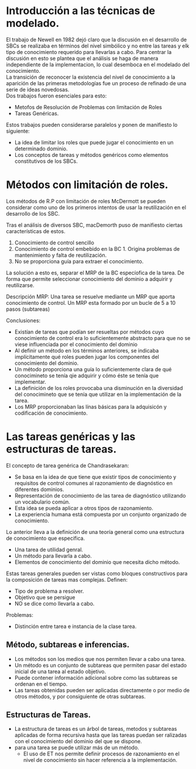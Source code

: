 # Introducción a las técnicas de modelado.

El trabajo de Newell en 1982 dejó claro que la discusión en el desarrollo de SBCs se realizaba en términos del nivel simbólico y no entre las tareas y elk tipo de conocimiento
requerido para llevarlas a cabo. Para centrar la discusión en esto se plantea que el análisis se haga de manera independiente de la implementacion, lo cual desemboca
en el modelado del conocimiento.  
La transición de reconocer la existencia del nivel de conocimiento a la aparición de las primeras metodologías fue un proceso de refinado de una serie de ideas
novedosas.  
Dos trabajos fueron esenciales para esto:
- Metofos de Resolución de Problemas con limitación de Roles 
- Tareas Genéricas.

Estos trabajos pueden considerarse paralelos y ponen de manifiesto lo siguiente:
- La idea de limitar los roles que puede jugar el conocimiento en un determinado dominio.
- Los conceptos de tareas y métodos genéricos como elementos constitutivos de los SBCs.

# Métodos con limitación de roles.
Los métodos de R.P con limitación de roles McDermott se pueden considerar como uno de los primeros intentos de usar la reutilización en el desarrollo de los SBC.

Tras el análisis de diversos SBC, macDemorth puso de manifiesto ciertas características de estos.
  1. Conocimiento de control sencillo
  2. Conocimiento de control embebido en la BC
    1. Origina problemas de mantenimiento y falta de reutilización.
2. No se proporciona guía para extraer el conocimiento.

La solución a esto es, separar el MRP de la BC especíofica de la tarea. De forma que permite seleccionar conocimiento del dominio a adquirir y reutilizarse.

Descripción MRP:
Una tarea se resuelve mediante un MRP que aporta conocimiento de control.
Un MRP esta formado por un bucle de 5 a 10 pasos (subtareas)

Conclusiones:
- Existían de tareas que podían ser resueltas por métodos cuyo conocimiento de control era lo suficientemente abstracto para que no se viese influenciada
por el conocimiento del dominio 
- Al definir un método en los términos anteriores, se indicaba implícitamente qué roles pueden jugar los componentes del conocimiento del dominio.
- Un método proporciona una guía lo suficientemente clara de qué conocimineto se tenía qie adquirir y cómo éste se tenía que implementar.
- La definición de los roles provocaba una disminución en la diversidad del conocimineto que se tenía que utilizar en la implementación de la tarea.
- Los MRP proporcionaban las línas básicas para la adquisicón y codificación de conocimiento.


# Las tareas genéricas y las estructuras de tareas.
El concepto de tarea genérica de Chandrasekaran:
- Se basa en la idea de que tiene que existir tipos de conocimiento y requisitos de control comunes al razonamiento de diagnóstico en diferentes dominios.
- Representación de conocimiento de las tarea de diagnóstico utilizando un vocabulario común.
- Esta idea se pueda aplicar a otros tipos de razonamiento.
- La experiencia humana está compuesta por un conjunto organizado de conocimiento.

Lo anterior lleva a la definición de una teoría general como una estructura de conocimiento que especifica.
- Una tarea de utilidad genral.
- Un método para llevarla a cabo.
- Elementos de conocimiento del dominio que necesita dicho método.

Estas tareas generales pueden ser vistas como bloques constructivos para la composición de tareas mas complejas. Definen:
- Tipo de problema a resolver.
- Objetivo que se persigue
- NO se dice como llevarla a cabo.

Problemas:
- Distinción entre tarea e instancia de la clase tarea.
## Método, subtareas e inferencias.
- Los métodos son los medios que nos permiten llevar a cabo una tarea.
- Un método es un conjunto de subtareas que permiten pasar del estado inicial de una tarea al estado objetivo.
- Puede contener información adicional sobre como las subtareas se ordenan en el tiempo.
- Las tareas obtenidas pueden ser aplicadas directamente o por medio de otros métodos, y por consiguiente de otras subtareas.

## Estructuras de Tareas.
- La estructura de tareas es un árbol de tareas, metodos y subtareas aplicadas de forma recursiva hasta que las tareas puedan ser ralizadas con el 
conocimiento del dominio del que se dispone.
- para una tarea se puede utilizar más de un método.
  - El uso de ET nos permite definir procesos de razonamiento en el nivel de conocimiento sin hacer referencia a la implementación.






